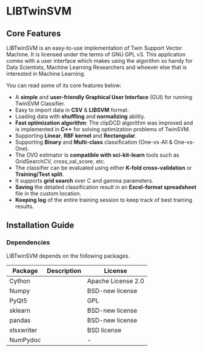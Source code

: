 # LIBTwinSVM

## Core Features
LIBTwinSVM is an easy-to-use implementation of Twin Support Vector Machine.  It is licensed under the terms of GNU GPL v3. This application comes with a user interface which makes using the algorithm so handy for Data Scientists, Machine Learning Researchers and whoever else that is interested in Machine Learning.
<br>

You can read some of its core features below:
- A **simple** and **user-friendly Graphical User Interface** (GUI) for running TwinSVM Classifier.
- Easy to import data in **CSV** & **LIBSVM** format.
- Loading data with **shuffling** and **normalizing** ability.
- **Fast optimization algorithm**: The clipDCD algorithm was improved and is implemented in **C++** for solving optimization problems of TwinSVM.
- Supporting **Linear**, **RBF kernel** and **Rectangular**.
- Supporting **Binary** and **Multi-class** classification (One-vs-All & One-vs-One).
- The OVO estimator is **compatible with sci-kit-learn** tools such as GridSearchCV, cross_val_score, etc.
- The classifier can be evaluated using either **K-fold cross-validation** or **Training/Test split**.
- It supports **grid search** over C and gamma parameters.
- **Saving** the detailed classification result in an **Excel-format spreadsheet** file in the custom location.
- **Keeping log** of the entire training session to keep track of best training results.



## Installation Guide
### Dependencies

LIBTwinSVM depends on the following packages.

| Package  | Description | License |
| ------------- | ------------- | ------------- |
| Cython  |  | Apache License 2.0 |
| Numpy |  | BSD-new license |
| PyQt5  |  | GPL |
| sklearn  |  | BSD-new license |
| pandas  |  | BSD-new license |
| xlsxwriter |  | BSD license |
| NumPydoc |  | - |


